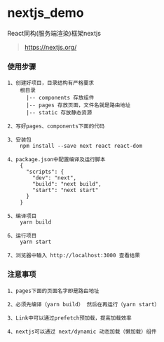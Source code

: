 # nextjs_demo
React同构(服务端渲染)框架nextjs

> https://nextjs.org/

### 使用步骤

```
1、创建好项目，目录结构有严格要求
	根目录
	  |-- components 存放组件
	  |-- pages 存放页面，文件名就是路由地址
	  |-- static 存放静态资源
	
2、写好pages、components下面的代码

3、安装包
	npm install --save next react react-dom
	
4、package.json中配置编译及运行脚本
	{
      "scripts": {
        "dev": "next",
        "build": "next build",
        "start": "next start"
      }
    }
    
5、编译项目
	yarn build
	
6、运行项目
	yarn start
	
7、浏览器中输入 http://localhost:3000 查看结果
```

### 注意事项

```
1、pages下面的页面名字即是路由地址

2、必须先编译（yarn build） 然后在再运行（yarn start）

3、Link中可以通过prefetch预加载，提高加载效率

4、nextjs可以通过 next/dynamic 动态加载（懒加载）组件
```

